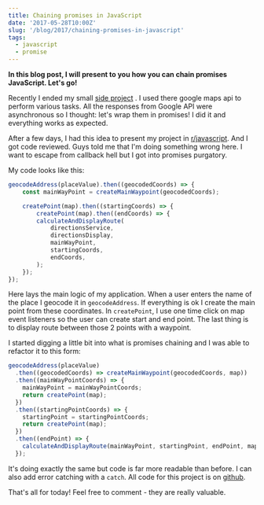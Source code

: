 ```yaml
---
title: Chaining promises in JavaScript
date: '2017-05-28T10:00Z'
slug: '/blog/2017/chaining-promises-in-javascript'
tags:
  - javascript
  - promise
---
```


**In this blog post, I will present to you how you can chain promises
JavaScript. Let's go!**

Recently I ended my small [side
project](https://krzysztofzuraw.github.io/all-roads-lead-to/) . I used
there google maps api to perform various tasks. All the responses from
Google API were asynchronous so I thought: let's wrap them in promises!
I did it and everything works as expected.

After a few days, I had this idea to present my project in
[r/javascript](https://www.reddit.com/r/javascript/comments/69z3tr/all_roads_lead_to/).
And I got code reviewed. Guys told me that I'm doing something wrong
here. I want to escape from callback hell but I got into promises
purgatory.

My code looks like this:

```javascript
geocodeAddress(placeValue).then((geocodedCoords) => {
    const mainWayPoint = createMainWaypoint(geocodedCoords);

    createPoint(map).then((startingCoords) => {
        createPoint(map).then((endCoords) => {
        calculateAndDisplayRoute(
            directionsService,
            directionsDisplay,
            mainWayPoint,
            startingCoords,
            endCoords,
        );
    });
});
```

Here lays the main logic of my application. When a user enters the name
of the place I geocode it in `geocodeAddress`. If everything is ok I
create the main point from these coordinates. In `createPoint`, I use
one time click on map event listeners so the user can create start and
end point. The last thing is to display route between those 2 points
with a waypoint.

I started digging a little bit into what is promises chaining and I was
able to refactor it to this form:

```javascript
geocodeAddress(placeValue)
  .then((geocodedCoords) => createMainWaypoint(geocodedCoords, map))
  .then((mainWayPointCoords) => {
    mainWayPoint = mainWayPointCoords;
    return createPoint(map);
  })
  .then((startingPointCoords) => {
    startingPoint = startingPointCoords;
    return createPoint(map);
  })
  .then((endPoint) => {
    calculateAndDisplayRoute(mainWayPoint, startingPoint, endPoint, map);
  });
```

It's doing exactly the same but code is far more readable than before. I
can also add error catching with a `catch`. All code for this project is
on [github](https://github.com/krzysztofzuraw/all-roads-lead-to).

That's all for today! Feel free to comment - they are really valuable.
